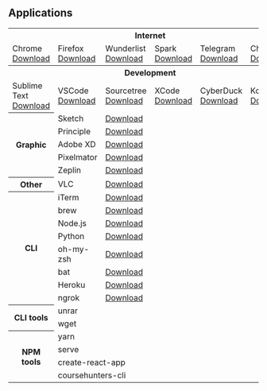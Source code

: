 ## Applications

<table>
 <tbody>


  <tr>
  	<th colspan="7">Internet</th>
  </tr>
  <tr>
  	<td>Chrome <a target="_blank" href="https://www.google.com/chrome">Download</a></td>
  	<td>Firefox <a target="_blank" href="https://www.mozilla.org/ru/firefox/new">Download</a></td>
  	<td>Wunderlist <a target="_blank" href="https://www.wunderlist.com">Download</a></td>
  	<td>Spark <a target="_blank" href="https://sparkmailapp.com">Download</a></td>
  	<td>Telegram <a target="_blank" href="https://telegram.org">Download</a></td>
  	<td>Charles <a target="_blank" href="https://www.charlesproxy.com">Download</a></td>
  </tr>


  <tr>
    <th colspan="7">Development</th>
  </tr>
  <tr>
  	<td>Sublime Text <a target="_blank" href="https://www.sublimetext.com">Download</a></td>
  	<td>VSCode <a target="_blank" href="https://code.visualstudio.com">Download</a></td>
  	<td>Sourcetree <a target="_blank" href="https://www.sourcetreeapp.com">Download</a></td>
  	<td>XCode <a target="_blank" href="https://developer.apple.com/xcode">Download</a></td>
  	<td>CyberDuck <a target="_blank" href="https://cyberduck.io">Download</a></td>
  	<td>KodeLife <a target="_blank" href="https://hexler.net/software/kodelife">Download</a></td>
  </tr>
 

  <tr>
    <th rowspan="6">Graphic</th>
  </tr>
  <tr>
  	<td>Sketch</td>
  	<td><a target="_blank" href="https://www.sketchapp.com">Download</a></td>
  </tr>
  <tr>
  	<td>Principle</td>
  	<td><a target="_blank" href="http://principleformac.com">Download</a></td>
  </tr>
  <tr>
  	<td>Adobe XD</td>
  	<td><a target="_blank" href="https://www.adobe.com/products/xd.html">Download</a></td>
  </tr>
  <tr>
  	<td>Pixelmator</td>
  	<td><a target="_blank" href="https://www.pixelmator.com/pro">Download</a></td>
  </tr>
  <tr>
  	<td>Zeplin</td>
  	<td><a target="_blank" href="https://support.zeplin.io/quick-start/downloading-mac-and-windows-apps">Download</a></td>
  </tr>


  <tr>
    <th rowspan="2">Other</th>
  </tr>
  <tr>
  	<td>VLC</td>
  	<td><a target="_blank" href="https://www.videolan.org/index.html">Download</a></td>
  </tr>


  <tr>
    <th rowspan="9">CLI</th>
  </tr>
  <tr>
  	<td>iTerm</td>
  	<td><a target="_blank" href="https://www.iterm2.com">Download</a></td>
  </tr>
  <tr>
  	<td>brew</td>
  	<td><a target="_blank" href="https://brew.sh/index_ru">Download</a></td>
  </tr>
  <tr>
  	<td>Node.js</td>
  	<td><a target="_blank" href="https://nodejs.org/en">Download</a></td>
  </tr>
  <tr>
  	<td>Python</td>
  	<td><a target="_blank" href="https://www.python.org">Download</a></td>
  </tr>
	<tr>
  	<td>oh-my-zsh</td>
  	<td><a target="_blank" href="https://github.com/robbyrussell/oh-my-zsh#via-wget">Download</a></td>
  </tr>
	<tr>
  	<td>bat</td>
  	<td><a target="_blank" href="https://github.com/sharkdp/bat">Download</a></td>
  </tr>
	<tr>
  	<td>Heroku</td>
  	<td><a target="_blank" href="https://devcenter.heroku.com/articles/heroku-cli">Download</a></td>
  </tr>
  <tr>
    <td>ngrok</td>
    <td><a target="_blank" href="https://ngrok.com">Download</a></td>
  </tr>


  <tr>
    <th rowspan="3">CLI tools</th>
  </tr>
  <tr>
    <td colspan="2">unrar</td>
  </tr>
  <tr>
    <td colspan="2">wget</td>
  </tr>


  <tr>
    <th rowspan="5">NPM tools</th>
  </tr>
  <tr>
    <td colspan="2">yarn</td>
  </tr>
  <tr>
    <td colspan="2">serve</td>
  </tr>
  <tr>
    <td colspan="2">create-react-app</td>
  </tr>
  <tr>
    <td colspan="2">coursehunters-cli</td>
  </tr>


 </tbody>
</table>

